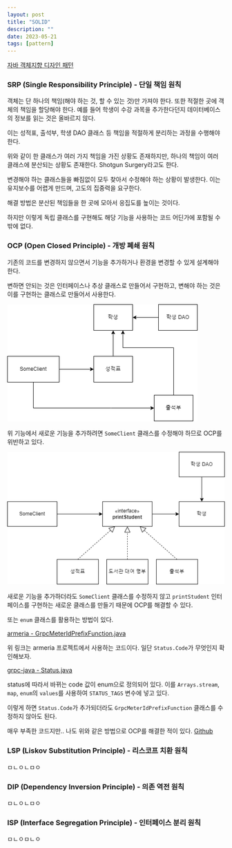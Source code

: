 ```yaml
---
layout: post
title: "SOLID"
description: ""
date: 2023-05-21
tags: [pattern]
---
```


<a href="http://www.yes24.com/Product/Goods/12501269">자바 객체지향 디자인 패턴</a>

### SRP (Single Responsibility Principle) - 단일 책임 원칙

객체는 단 하나의 책임(해야 하는 것, 할 수 있는 것)만 가져야 한다. 또한 적절한 곳에 객체의 책임을 할당해야 한다. 예를 들어 학생이 수강 과목을 추가한다던지 데이터베이스의 정보를 읽는 것은 올바르지 않다. 

이는 성적표, 출석부, 학생 DAO 클래스 등 책임을 적절하게 분리하는 과정을 수행해야 한다.

위와 같이 한 클래스가 여러 가지 책임을 가진 상황도 존재하지만, 하나의 책임이 여러 클래스에 분산되는 상황도 존재한다. Shotgun Surgery라고도 한다.

변경해야 하는 클래스들을 빠짐없이 모두 찾아서 수정해야 하는 상황이 발생한다. 이는 유지보수를 어렵게 만드며, 고도의 집중력을 요구한다.

해결 방법은 분산된 책임들을 한 곳에 모아서 응집도를 높이는 것이다.

하지만 이렇게 독립 클래스를 구현해도 해당 기능을 사용하는 코드 어딘가에 포함될 수밖에 없다.

### OCP (Open Closed Principle) - 개방 폐쇄 원칙

기존의 코드를 변경하지 않으면서 기능을 추가하거나 환경을 변경할 수 있게 설계해야 한다.

변하면 안되는 것은 인터페이스나 추상 클래스로 만들어서 구현하고, 변해야 하는 것은 이를 구현하는 클래스로 만들어서 사용한다.

![0](/assets/images/solid/0.png)

위 기능에서 새로운 기능을 추가하려면 `SomeClient` 클래스를 수정해야 하므로 OCP를 위반하고 있다.

![1](/assets/images/solid/1.png)

새로운 기능을 추가하더라도 `SomeClient` 클래스를 수정하지 않고 `printStudent` 인터페이스를 구현하는 새로운 클래스를 만들기 때문에 OCP를 해결할 수 있다.

또는 `enum` 클래스를 활용하는 방법이 있다.

<a href="https://github.com/line/armeria/blob/b78d9515dc8b4b997dd65787f717443b38a21869/grpc/src/main/java/com/linecorp/armeria/common/grpc/GrpcMeterIdPrefixFunction.java#L56-L59">armeria - GrpcMeterIdPrefixFunction.java</a>

위 링크는 armeria 프로젝트에서 사용하는 코드이다. 일단 `Status.Code`가 무엇인지 확인해보자.

<a href="https://github.com/grpc/grpc-java/blob/master/api/src/main/java/io/grpc/Status.java">grpc-java - Status.java</a>

status에 따라서 바뀌는 code 값이 enum으로 정의되어 있다. 이를 `Arrays.stream`, `map`, `enum`의 `values`를 사용하여 `STATUS_TAGS` 변수에 넣고 있다.

이렇게 하면 `Status.Code`가 추가되더라도 `GrpcMeterIdPrefixFunction` 클래스를 수정하지 않아도 된다.

매우 부족한 코드지만.. 나도 위와 같은 방법으로 OCP를 해결한 적이 있다. <a href="https://github.com/Java-Spring-Study/java-lotto-game/pull/1/commits/15979dd07c5a137ebbd3b8fe9513594abfb08310">Github</a>

### LSP (Liskov Substitution Principle) - 리스코프 치환 원칙

ㅁㄴㅇㄴㅁㅇ

### DIP (Dependency Inversion Principle) - 의존 역전 원칙

ㅁㄴㅇㄴㅁㅇ

### ISP (Interface Segregation Principle) - 인터페이스 분리 원칙

ㅁㄴㅇㅁㄴㅇ
